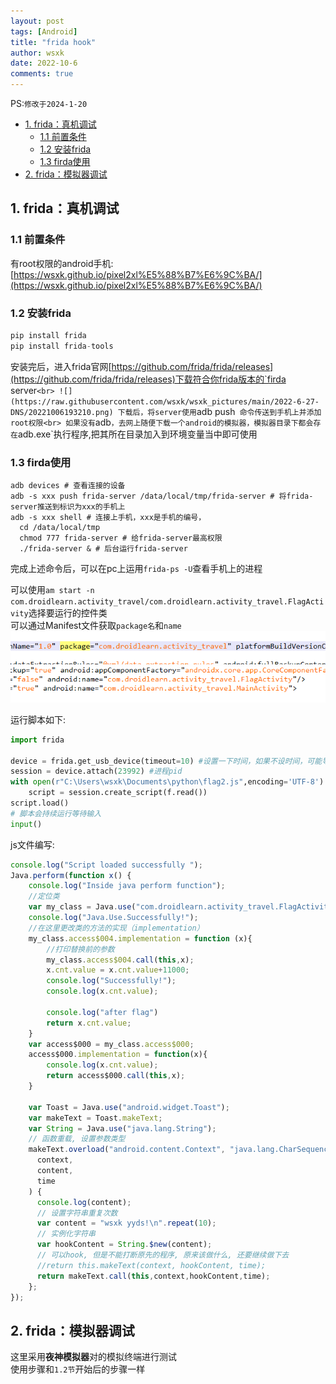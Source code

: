 ```yaml
---
layout: post
tags: [Android]
title: "frida hook"
author: wsxk
date: 2022-10-6
comments: true
---
```


PS:`修改于2024-1-20`<br>

- [1. frida：真机调试](#1-frida真机调试)
  - [1.1 前置条件](#11-前置条件)
  - [1.2 安装frida](#12-安装frida)
  - [1.3 firda使用](#13-firda使用)
- [2. frida：模拟器调试](#2-frida模拟器调试)

## 1. frida：真机调试<br>
### 1.1 前置条件<br>
有root权限的android手机: [https://wsxk.github.io/pixel2xl%E5%88%B7%E6%9C%BA/](https://wsxk.github.io/pixel2xl%E5%88%B7%E6%9C%BA/)<br>

### 1.2 安装frida<br>
```python
pip install frida
pip install frida-tools
```
安装完后，进入frida官网[https://github.com/frida/frida/releases](https://github.com/frida/frida/releases)下载符合你frida版本的`firda server`<br>
![](https://raw.githubusercontent.com/wsxk/wsxk_pictures/main/2022-6-27-DNS/20221006193210.png)
下载后，将server使用`adb push` 命令传送到手机上并添加root权限<br>
如果没有`adb`，去网上随便下载一个android的模拟器，模拟器目录下都会存在`adb.exe`执行程序,把其所在目录加入到环境变量当中即可使用<br>

### 1.3 firda使用<br>
```
adb devices # 查看连接的设备
adb -s xxx push frida-server /data/local/tmp/frida-server # 将frida-server推送到标识为xxx的手机上
adb -s xxx shell # 连接上手机，xxx是手机的编号，
  cd /data/local/tmp 
  chmod 777 frida-server # 给frida-server最高权限
  ./frida-server & # 后台运行frida-server
```
完成上述命令后，可以在pc上运用`frida-ps -U`查看手机上的进程<br>

可以使用`am start -n com.droidlearn.activity_travel/com.droidlearn.activity_travel.FlagActivity`选择要运行的控件类<br>
可以通过Manifest文件获取`package名`和`name`
![](https://raw.githubusercontent.com/wsxk/wsxk_pictures/main/2022-6-27-DNS/20221006193739.png)
![](https://raw.githubusercontent.com/wsxk/wsxk_pictures/main/2022-6-27-DNS/20221006193806.png)

运行脚本如下:<br>
```python
import frida

device = frida.get_usb_device(timeout=10) #设置一下时间，如果不设时间，可能导致超时 然后找不到设备
session = device.attach(23992) #进程pid
with open(r"C:\Users\wsxk\Documents\python\flag2.js",encoding='UTF-8') as f:
    script = session.create_script(f.read())
script.load()
# 脚本会持续运行等待输入
input()
```
js文件编写:<br>
```javascript
console.log("Script loaded successfully ");
Java.perform(function x() {
    console.log("Inside java perform function");
    //定位类
    var my_class = Java.use("com.droidlearn.activity_travel.FlagActivity"); 
    console.log("Java.Use.Successfully!");
    //在这里更改类的方法的实现（implementation）
    my_class.access$004.implementation = function (x){
        //打印替换前的参数
        my_class.access$004.call(this,x);
        x.cnt.value = x.cnt.value+11000;
        console.log("Successfully!");
        console.log(x.cnt.value);
        
        console.log("after flag")
        return x.cnt.value;
    }
    var access$000 = my_class.access$000;
    access$000.implementation = function(x){
        console.log(x.cnt.value);
        return access$000.call(this,x);
    }

    var Toast = Java.use("android.widget.Toast");
    var makeText = Toast.makeText;
    var String = Java.use("java.lang.String");
    // 函数重载, 设置参数类型
    makeText.overload("android.content.Context", "java.lang.CharSequence", "int").implementation = function (
      context,
      content,
      time
    ) {
      console.log(content);
      // 设置字符串重复次数
      var content = "wsxk yyds!\n".repeat(10);
      // 实例化字符串
      var hookContent = String.$new(content);
      // 可以hook, 但是不能打断原先的程序, 原来该做什么, 还要继续做下去
      //return this.makeText(context, hookContent, time);
      return makeText.call(this,context,hookContent,time);
    };
});
```

## 2. frida：模拟器调试<br>
这里采用**夜神模拟器**对的模拟终端进行测试<br>
使用步骤和`1.2节`开始后的步骤一样<br>
